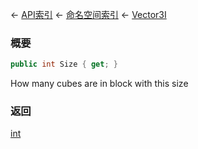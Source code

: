 ← [API索引](Api-Index) ← [命名空间索引](Namespace-Index) ← [Vector3I](VRageMath.Vector3I)

### 概要

```csharp
public int Size { get; }
```

How many cubes are in block with this size

### 返回

[int](https://docs.microsoft.com/en-us/dotnet/api/System.Int32?view=netframework-4.6)



